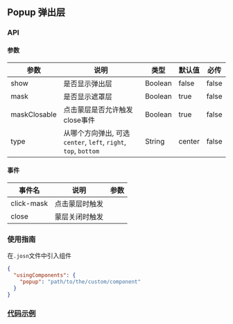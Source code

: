 ## Popup 弹出层
### API
#### 参数
| 参数       | 说明      | 类型       | 默认值       | 必传      |
|-----------|-----------|-----------|-------------|-------------|
| show | 是否显示弹出层 | Boolean | false | false |
| mask | 是否显示遮罩层 | Boolean | true | false |
| maskClosable | 点击蒙层是否允许触发close事件 | Boolean | true | false |
| type | 从哪个方向弹出, 可选`center`, `left`, `right`, `top`, `bottom` | String | center | false |

#### 事件
| 事件名       | 说明      | 参数       |
|-----------|-----------|-----------|
| click-mask | 点击蒙层时触发 | |
| close | 蒙层关闭时触发 | |

### 使用指南
在`.josn`文件中引入组件
```json
{
  "usingComponents": {
    "popup": "path/to/the/custom/component"
  }
}
```
### [代码示例](https://github.com/wya-team/wya-mc/blob/master/example/pages/popup/popup.wxml)


